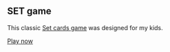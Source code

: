## SET game

This classic [Set cards game]("https://en.wikipedia.org/wiki/Set_(card_game)") was designed for my kids.


[Play now](http://nredko.github.io/set)
